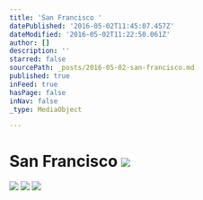 ```yaml
---
title: 'San Francisco '
datePublished: '2016-05-02T11:45:07.457Z'
dateModified: '2016-05-02T11:22:50.061Z'
author: []
description: ''
starred: false
sourcePath: _posts/2016-05-02-san-francisco.md
published: true
inFeed: true
hasPage: false
inNav: false
_type: MediaObject

---
```

# San Francisco ![](https://the-grid-user-content.s3-us-west-2.amazonaws.com/4effb835-4ce3-4ab3-b516-571aa0be8f50.jpg)
![](https://the-grid-user-content.s3-us-west-2.amazonaws.com/2831332b-1b17-49af-90c0-5bdc88e1d8cb.jpg)
![](https://the-grid-user-content.s3-us-west-2.amazonaws.com/b23b3386-93cb-4a0a-945e-e41cc6117cb3.jpg)
![](https://the-grid-user-content.s3-us-west-2.amazonaws.com/afe25998-5401-49fa-b61d-14186198335f.jpg)